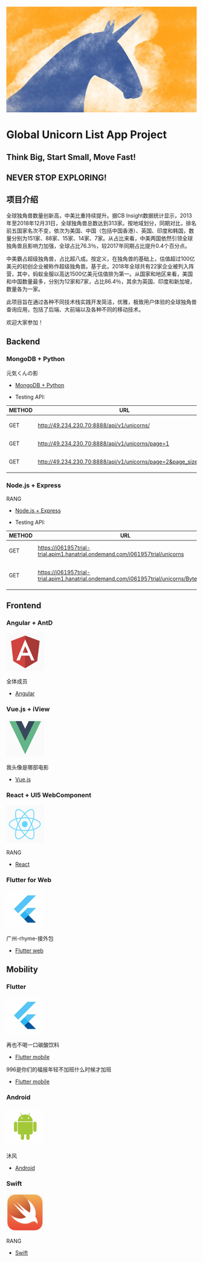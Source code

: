 ![image](https://github.com/rangwei/Global_Unicorn_List/blob/master/logos/unicorn.jpg)

# Global Unicorn List App Project

## Think Big, Start Small, Move Fast!
## NEVER STOP EXPLORING!

## 项目介绍
全球独角兽数量创新高，中美比重持续提升。据CB Insight数据统计显示，2013年至2018年12月31日，全球独角兽总数达到313家。按地域划分，同期对比，排名前五国家名次不变，依次为美国、中国（包括中国香港）、英国、印度和韩国，数量分别为151家、88家、15家、14家、7家。从占比来看，中美两国依然引领全球独角兽且影响力加强，全球占比76.3％，较2017年同期占比提升0.4个百分点。

中美霸占超级独角兽，占比超八成。按定义，在独角兽的基础上，估值超过100亿美元的初创企业被称作超级独角兽。基于此，2018年全球共有22家企业被列入阵营，其中，蚂蚁金服以高达1500亿美元估值排为第一。从国家和地区来看，美国和中国数量最多，分别为12家和7家，占比86.4％，其余为英国、印度和新加坡，数量各为一家。

此项目旨在通过各种不同技术栈实践开发简洁，优雅，极致用户体验的全球独角兽查询应用，包括了后端、大前端以及各种不同的移动技术。

欢迎大家参加！

## Backend

### MongoDB + Python 

元気くんの影

* [MongoDB + Python](https://github.com/mago960806/unicorn-python)

* Testing API:

METHOD | URL | DESCRIPTION
---|---|---
GET | http://49.234.230.70:8888/api/v1/unicorns/ | Retrieves a list of unicorns
GET | http://49.234.230.70:8888/api/v1/unicorns/page=1 | Retrieves list by page
GET | http://49.234.230.70:8888/api/v1/unicorns/page=2&page_size=100 | Retrieves list by page and number

### Node.js + Express

RANG 

* [Node.js + Express](https://github.com/rangwei/unicorn-node)

* Testing API:

METHOD | URL | DESCRIPTION
---|---|---
GET | https://i061957trial-trial.apim1.hanatrial.ondemand.com/i061957trial/unicorns | Retrieves a list of unicorns
GET | https://i061957trial-trial.apim1.hanatrial.ondemand.com/i061957trial/unicorns/ByteDance | Retrieves a specific unicorn by NAME


## Frontend

### Angular + AntD

<img width="100" height="100" src="https://github.com/rangwei/Global_Unicorn_List/blob/master/logos/angular.png"/>

全体成员

* [Angular](https://github.com/zhousheng9384/unicorn-angular)

### Vue.js + iView

<img width="100" height="100" src="https://github.com/rangwei/Global_Unicorn_List/blob/master/logos/vue.png"/>

我头像是哪部电影 

* [Vue.js](https://github.com/lan505/unicorn-vue)

### React + UI5 WebComponent

<img width="100" height="100" src="https://github.com/rangwei/Global_Unicorn_List/blob/master/logos/react.png"/>

RANG

* [React](https://github.com/rangwei/unicorns-react)

### Flutter for Web

<img width="100" height="100" src="https://github.com/rangwei/Global_Unicorn_List/blob/master/logos/flutter.jpg"/>

广州-rhyme-接外包

* [Flutter web](https://github.com/rhymelph/unicorn-fu)

## Mobility

### Flutter

<img width="100" height="100" src="https://github.com/rangwei/Global_Unicorn_List/blob/master/logos/flutter.jpg"/>

再也不喝一口碳酸饮料

* [Flutter mobile](https://github.com/bxrhhy/dujiaoshou)

996是你们的福报年轻不加班什么时候才加班

* [Flutter mobile](https://github.com/yikwing/500unicorns)

### Android

<img width="100" height="100" src="https://github.com/rangwei/Global_Unicorn_List/blob/master/logos/android.jpg"/>

沐风

* [Android](https://github.com/Moosphan/Unicorn-android)

### Swift

<img width="100" height="100" src="https://github.com/rangwei/Global_Unicorn_List/blob/master/logos/swift.png"/>

RANG

* [Swift](https://github.com/rangwei/unicorn-swift)
